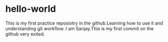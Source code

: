# hello-world
This is my first practice reposiotry in the github.Learning how to use it and understanding git workflow.
I am Sanjay.This is my first commit on the github very exited.
